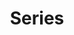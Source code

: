 ---
title: "Series"
description: "List of series articles on the DFD-Zen theme for Hugo"
summary: "List of series of articles on the DFD-Zen theme for Hugo"
---